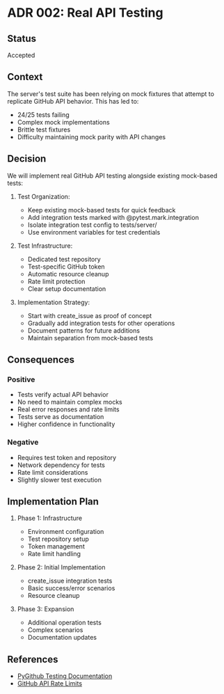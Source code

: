 # ADR 002: Real API Testing

## Status
Accepted

## Context
The server's test suite has been relying on mock fixtures that attempt to replicate GitHub API behavior. This has led to:
- 24/25 tests failing
- Complex mock implementations
- Brittle test fixtures
- Difficulty maintaining mock parity with API changes

## Decision
We will implement real GitHub API testing alongside existing mock-based tests:

1. Test Organization:
   - Keep existing mock-based tests for quick feedback
   - Add integration tests marked with @pytest.mark.integration
   - Isolate integration test config to tests/server/
   - Use environment variables for test credentials

2. Test Infrastructure:
   - Dedicated test repository
   - Test-specific GitHub token
   - Automatic resource cleanup
   - Rate limit protection
   - Clear setup documentation

3. Implementation Strategy:
   - Start with create_issue as proof of concept
   - Gradually add integration tests for other operations
   - Document patterns for future additions
   - Maintain separation from mock-based tests

## Consequences

### Positive
- Tests verify actual API behavior
- No need to maintain complex mocks
- Real error responses and rate limits
- Tests serve as documentation
- Higher confidence in functionality

### Negative
- Requires test token and repository
- Network dependency for tests
- Rate limit considerations
- Slightly slower test execution

## Implementation Plan
1. Phase 1: Infrastructure
   - Environment configuration
   - Test repository setup
   - Token management
   - Rate limit handling

2. Phase 2: Initial Implementation
   - create_issue integration tests
   - Basic success/error scenarios
   - Resource cleanup

3. Phase 3: Expansion
   - Additional operation tests
   - Complex scenarios
   - Documentation updates

## References
- [PyGithub Testing Documentation](https://pygithub.readthedocs.io/en/latest/testing.html)
- [GitHub API Rate Limits](https://docs.github.com/en/rest/overview/resources-in-the-rest-api#rate-limiting)
